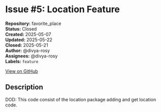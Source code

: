 # Issue #5: Location Feature

**Repository:** favorite_place  
**Status:** Closed  
**Created:** 2025-05-07  
**Updated:** 2025-05-22  
**Closed:** 2025-05-21  
**Author:** @divya-rosy  
**Assignees:** @divya-rosy  
**Labels:** `feature`  

[View on GitHub](https://github.com/Simtestlab/favorite_place/issues/5)

## Description

DOD: This code consist of the location package adding and get location code.